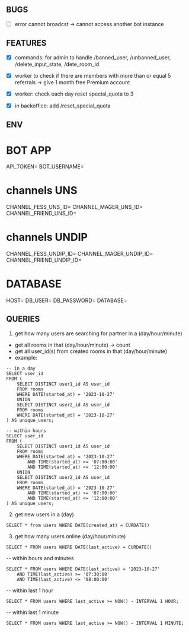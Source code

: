 ## BUGS
- [ ] error cannot broadcst -> cannot access another bot instance

## FEATURES
- [x] commands: for admin to handle /banned_user, /unbanned_user, /delete_input_state, /dete_room_id
- [x] worker to check if there are members with more than or equal 5 referrals -> give 1 month free Premium account
- [x] worker: check each day reset special_quota to 3
- [x] in backoffice: add /reset_special_quota


## ENV
# BOT APP
API_TOKEN=
BOT_USERNAME=

# channels UNS
CHANNEL_FESS_UNS_ID=
CHANNEL_MAGER_UNS_ID=
CHANNEL_FRIEND_UNS_ID=

# channels UNDIP
CHANNEL_FESS_UNDIP_ID=
CHANNEL_MAGER_UNDIP_ID=
CHANNEL_FRIEND_UNDIP_ID=

# DATABASE
HOST=
DB_USER=
DB_PASSWORD=
DATABASE=


## QUERIES
1. get how many users are searching for partner in a (day/hour/minute)
- get all rooms in that (day/hour/minute) -> count
- get all user_id(s) from created rooms in that (day/hour/minute)
- example:
```
-- in a day
SELECT user_id
FROM (
    SELECT DISTINCT user1_id AS user_id
    FROM rooms
    WHERE DATE(started_at) = '2023-10-27'
    UNION
    SELECT DISTINCT user2_id AS user_id
    FROM rooms
    WHERE DATE(started_at) = '2023-10-27'
) AS unique_users;

-- within hours
SELECT user_id
FROM (
    SELECT DISTINCT user1_id AS user_id
    FROM rooms
    WHERE DATE(started_at) = '2023-10-27'
        AND TIME(started_at) >= '07:00:00'
        AND TIME(started_at) <= '12:00:00'
    UNION
    SELECT DISTINCT user2_id AS user_id
    FROM rooms
    WHERE DATE(started_at) = '2023-10-27'
        AND TIME(started_at) >= '07:00:00'
        AND TIME(started_at) <= '12:00:00'
) AS unique_users;
```

2. get new users in a (day)
```
SELECT * from users WHERE DATE(created_at) = CURDATE()
```

3. get how many users online (day/hour/minute)
```
SELECT * FROM users WHERE DATE(last_active) = CURDATE() 
```

-- within hours and minutes
```
SELECT * FROM users WHERE DATE(last_active) = '2023-10-27'
    AND TIME(last_active) >= '07:30:00'
    AND TIME(last_active) <= '08:00:00'
```

-- within last 1 hour
```
SELECT * FROM users WHERE last_active >= NOW() - INTERVAL 1 HOUR;
```

-- within last 1 minute
```
SELECT * FROM users WHERE last_active >= NOW() - INTERVAL 1 MINUTE;
```